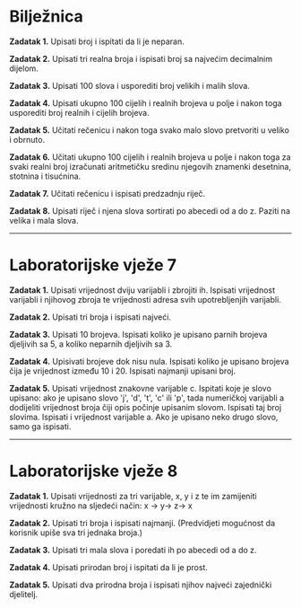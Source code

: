 <h1>Bilježnica</h1>

<strong>Zadatak 1.</strong> Upisati broj  i ispitati da li je neparan.

<strong>Zadatak 2.</strong> Upisati tri realna broja i ispisati broj sa najvećim decimalnim dijelom.

<strong>Zadatak 3.</strong> Upisati 100 slova i usporediti broj velikih i malih slova.

<strong>Zadatak 4.</strong> Upisati ukupno 100 cijelih i realnih brojeva u polje i nakon toga usporediti broj realnih i cijelih brojeva.

<strong>Zadatak 5.</strong> Učitati rečenicu i nakon toga svako malo slovo pretvoriti u veliko i obrnuto.

<strong>Zadatak 6.</strong> Učitati ukupno 100 cijelih i realnih brojeva u polje i nakon toga za svaki realni broj izračunati aritmetičku sredinu njegovih znamenki desetnina, stotnina i tisućnina.

<strong>Zadatak 7.</strong> Učitati rečenicu i ispisati predzadnju riječ.

<strong>Zadatak 8.</strong> Upisati riječ i njena slova sortirati po abecedi od a do z. Paziti na velika i mala slova.

<hr>

<h1>Laboratorijske vježe 7</h1>

<strong>Zadatak 1.</strong> Upisati vrijednost dviju varijabli i zbrojiti ih. Ispisati vrijednost varijabli i njihovog zbroja te vrijednosti adresa svih upotrebljenjih varijabli.

<strong>Zadatak 2.</strong> Upisati tri broja i ispisati najveći. 

<strong>Zadatak 3.</strong> Upisati 10 brojeva. Ispisati koliko je upisano parnih brojeva djeljivih sa 5, a koliko neparnih djeljivih sa 3.

<strong>Zadatak 4.</strong> Upisivati brojeve dok nisu nula. Ispisati koliko je upisano brojeva čija je vrijednost između 10 i 20. Ispisati najmanji upisani broj.

<strong>Zadatak 5.</strong> Upisati vrijednost znakovne varijable c. Ispitati koje je slovo upisano: ako je upisano slovo 'j', 'd', 't', 'c' ili 'p', tada numeričkoj varijabli a dodijeliti vrijednost broja čiji opis počinje upisanim slovom. Ispisati taj broj slovima. Ispisati i vrijednost varijable a. Ako je upisano neko drugo slovo, samo ga ispisati.

<hr>

<h1>Laboratorijske vježe 8</h1>

<strong>Zadatak 1.</strong> Upisati vrijednosti za tri varijable, x, y i z te im zamijeniti vrijednosti kružno na sljedeći način:            x -> y-> z-> x

<strong>Zadatak 2.</strong> Upisati tri broja i ispisati najmanji. (Predvidjeti mogućnost da korisnik upiše sva tri jednaka broja.)

<strong>Zadatak 3.</strong> Upisati tri mala slova i poredati ih po abecedi od a do z.

<strong>Zadatak 4.</strong> Upisati prirodan broj i ispitati da li je prost.

<strong>Zadatak 5.</strong> Upisati dva prirodna broja i ispisati njihov najveći zajednički djelitelj.
